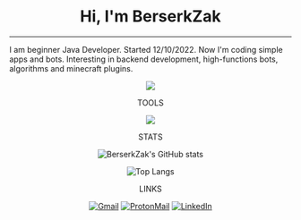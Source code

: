 <h1 align="center"> Hi, I'm BerserkZak </h1>

---

<sub1 align="center">
I am beginner Java Developer. Started 12/10/2022. 
Now I'm coding simple apps and bots. 
Interesting in backend development, high-functions bots, 
algorithms and minecraft plugins. 
</sub1>



<p align="center">
<span> 
    <img src="https://komarev.com/ghpvc/?username=BerserkZak&style=for-the-badge"/> 
</span>
</p>

<p align="center"> TOOLS </p>

<p align="center">
  <a href="https://skillicons.dev">
    <img src="https://skillicons.dev/icons?i=java,bots" /><br>
  </a>
</p>

<p align="center"> STATS </p>

<h align="center">

![BerserkZak's GitHub stats](https://github-readme-stats.vercel.app/api?username=BerserkZak&show_icons=true&theme=gruvbox)

![Top Langs](https://github-readme-stats.vercel.app/api/top-langs/?username=BerserkZak&layout=compact&theme=gruvbox&show_icons=true)

</h>


<p align="center"> LINKS </p>

<h align="center">

[![Gmail](https://img.shields.io/badge/Gmail-D14836?style=for-the-badge&logo=gmail&logoColor=white)](mailto:me4anicman@gmail.com)
[![ProtonMail](https://img.shields.io/badge/ProtonMail-8B89CC?style=for-the-badge&logo=protonmail&logoColor=white)](mailto:BerserkZak@protonmail.com)
[![LinkedIn](https://img.shields.io/badge/LinkedIn-0077B5?style=for-the-badge&logo=linkedin&logoColor=white)](https://www.linkedin.com/in/%D0%BF%D0%B0%D0%B2%D0%B5%D0%BB-%D0%B4%D0%B5%D0%B3%D1%82%D1%8F%D1%80%D1%91%D0%B2-46a594253/)

</h>
